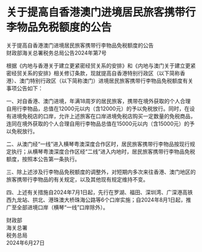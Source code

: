 # 关于提高自香港澳门进境居民旅客携带行李物品免税额度的公告  
关于提高自香港澳门进境居民旅客携带行李物品免税额度的公告  
财政部海关总署税务总局公告2024年第7号  

根据《内地与香港关于建立更紧密经贸关系的安排》和《内地与澳门关于建立更紧密经贸关系的安排》相关修订条款，现就提高自香港特别行政区（以下简称香港）、澳门特别行政区（以下简称澳门）进境居民旅客携带行李物品免税额度有关事项公告如下：  

一、对自香港、澳门进境，年满18周岁的居民旅客，携带在境外获取的个人合理自用行李物品，总值在12000元以内（含12000元）的予以免税放行。同时，在设有进境免税店的口岸，允许上述旅客在口岸进境免税店购买一定数量的免税商品，连同在境外获取的个人合理自用行李物品总值在15000元以内（含15000元）的予以免税放行。  

二、从澳门经“一线”进入横琴粤澳深度合作区时，居民旅客携带行李物品按现行规定执行；从横琴粤澳深度合作区经“二线”进入内地时，居民旅客携带行李物品免税额度，按照本公告第一条执行。  

三、除上述涉及行李物品免税额度的调整外，对短期内多次来往香港、澳门地区的旅客携带行李物品的有关规定，以及其他现有规定维持不变。  

四、上述有关措施自2024年7月1日起，先行在罗湖、福田、深圳湾、广深港高铁西九龙站、拱北、港珠澳大桥珠海公路等6个口岸实施；自2024年8月1日起，推广至全部进境口岸（横琴“一线”口岸除外）。  

财政部  
海关总署  
税务总局  
2024年6月27日  
<!-- Last processed: 2025-07-22 03:44:30 -->
